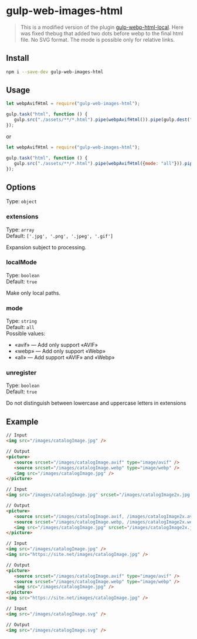 # gulp-web-images-html

> This is a modified version of the plugin [gulp-webp-html-local](https://www.npmjs.com/package/gulp-webp-html-nosvg). Here was fixed thebug that added two dots before webp to the final html file. No SVG format. The mode is possible only for relative links.


## Install

```bash
npm i --save-dev gulp-web-images-html
```


## Usage

```javascript
let webpAvifHtml = require("gulp-web-images-html");

gulp.task("html", function () {
   gulp.src("./assets/**/*.html").pipe(webpAvifHtml()).pipe(gulp.dest("./public/"));
});
```

or

```javascript
let webpAvifHtml = require("gulp-web-images-html");

gulp.task("html", function () {
   gulp.src("./assets/**/*.html").pipe(webpAvifHtml({mode: "all"})).pipe(gulp.dest("./public/"));
});
```


## Options
Type: `object`

### extensions
Type: `array`<br>
Default: `['.jpg', '.png', '.jpeg', '.gif']`

Expansion subject to processing.

### localMode
Type: `boolean`<br>
Default: `true`

Make only local paths.

### mode
Type: `string`<br>
Default: `all`<br>
Possible values:
   - «avif» — Add only support «AVIF»
   - «webp» — Add only support «Webp»
   - «all» — Add support «AVIF» and «Webp»

### unregister
Type: `boolean`<br>
Default: `true`

Do not distinguish between lowercase and uppercase letters in extensions


## Example

```html
// Input
<img src="/images/catalogImage.jpg" />

// Output
<picture>
   <source srcset="/images/catalogImage.avif" type="image/avif" />
   <source srcset="/images/catalogImage.webp" type="image/webp" />
   <img src="/images/catalogImage.jpg" />
</picture>

// Input
<img src="/images/catalogImage.jpg" srcset="/images/catalogImage2x.jpg 2x" />

// Output
<picture>
   <source srcset="/images/catalogImage.avif, /images/catalogImage2x.avif 2x" type="image/avif" />
   <source srcset="/images/catalogImage.webp, /images/catalogImage2x.webp 2x" type="image/webp" />
   <img src="/images/catalogImage.jpg" srcset="/images/catalogImage2x.jpg 2x" />
</picture>

// Input
<img src="/images/catalogImage.jpg" />
<img src="https://site.net/images/catalogImage.jpg" />

// Output
<picture>
   <source srcset="/images/catalogImage.avif" type="image/avif" />
   <source srcset="/images/catalogImage.webp" type="image/webp" />
   <img src="/images/catalogImage.jpg" />
</picture>
<img src="https://site.net/images/catalogImage.jpg" />

// Input
<img src="/images/catalogImage.svg" />

// Output
<img src="/images/catalogImage.svg" />
```
